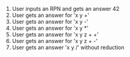 1. User inputs an RPN and gets an answer 42
2. User gets an answer for 'x y +'
3. User gets an answer for 'x y -'
4. User gets an answer for 'x y *'
5. User gets an answer for 'x y z + +'
6. User gets an answer for 'x y z + -'
7. User gets an answer 'x y /' without reduction